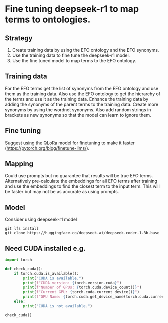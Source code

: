 # Fine tuning deepseek-r1 to map terms to ontologies.

## Strategy

1. Create training data by using the EFO ontology and the EFO synonyms.
2. Use the training data to fine tune the deepseek-r1 model.
3. Use the fine tuned model to map terms to the EFO ontology.

## Training data

For the EFO terms get the list of synonyms from the EFO ontology and use them as the training data. Also use the EFO ontology to get the hierarchy of the terms and use it as the training data. Enhance the training data by adding the synonyms of the parent terms to the training data. Create more synonyms by using the wordnet synonyms. Also add random strings in brackets as new synonyms so that the model can learn to ignore them.


## Fine tuning

Suggest using the QLoRa model for finetuning to make it faster (https://pytorch.org/blog/finetune-llms/).


## Mapping

Could use prompts but no guarantee that results will be true EFO terms. Alternatively pre-calculate the embeddings for all EFO terms after training and use the embeddings to find the closest term to the input term. This will be faster but may not be as accurate as using prompts.

## Model

Consider using deepseek-r1 model

```
git lfs install
git clone https://huggingface.co/deepseek-ai/deepseek-coder-1.3b-base
```


## Need CUDA installed e.g.

```python
import torch

def check_cuda():
    if torch.cuda.is_available():
        print("CUDA is available.")
        print(f"CUDA version: {torch.version.cuda}")
        print(f"Number of GPUs: {torch.cuda.device_count()}")
        print(f"Current GPU: {torch.cuda.current_device()}")
        print(f"GPU Name: {torch.cuda.get_device_name(torch.cuda.current_device())}")
    else:
        print("CUDA is not available.")

check_cuda()
```
